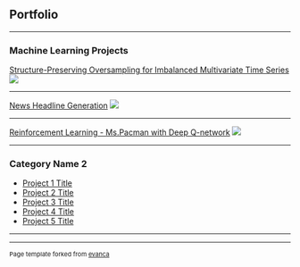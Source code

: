 ## Portfolio

---

### Machine Learning Projects 

[Structure-Preserving Oversampling for Imbalanced Multivariate Time Series](/sample_page)
<img src="images/dummy_thumbnail.jpg?raw=true"/>

---
[News Headline Generation](/pdf/sample_presentation.pdf)
<img src="images/dummy_thumbnail.jpg?raw=true"/>

---
[Reinforcement Learning - Ms.Pacman with Deep Q-network](http://example.com/)
<img src="images/dummy_thumbnail.jpg?raw=true"/>

---

### Category Name 2

- [Project 1 Title](http://example.com/)
- [Project 2 Title](http://example.com/)
- [Project 3 Title](http://example.com/)
- [Project 4 Title](http://example.com/)
- [Project 5 Title](http://example.com/)

---




---
<p style="font-size:11px">Page template forked from <a href="https://github.com/evanca/quick-portfolio">evanca</a></p>
<!-- Remove above link if you don't want to attibute -->

